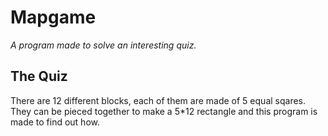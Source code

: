 # Mapgame
<i>A program made to solve an interesting quiz. </i> </br>
## The Quiz
There are 12 different blocks, each of them are made of 5 equal sqares. 
They can be pieced together to make a 5*12 rectangle and this program is made to find out how. </br>
